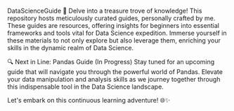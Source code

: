 DataScienceGuide 🚀
Delve into a treasure trove of knowledge! This repository hosts meticulously curated guides, personally crafted by me. These guides are resources, offering insights for beginners into essential frameworks and tools vital for Data Science expedition. Immerse yourself in these materials to not only explore but also leverage them, enriching your skills in the dynamic realm of Data Science.

🔍 Next in Line: Pandas Guide (In Progress)
Stay tuned for an upcoming guide that will navigate you through the powerful world of Pandas. Elevate your data manipulation and analysis skills as we journey together through this indispensable tool in the Data Science landscape.

Let's embark on this continuous learning adventure! 🌐✨ 
